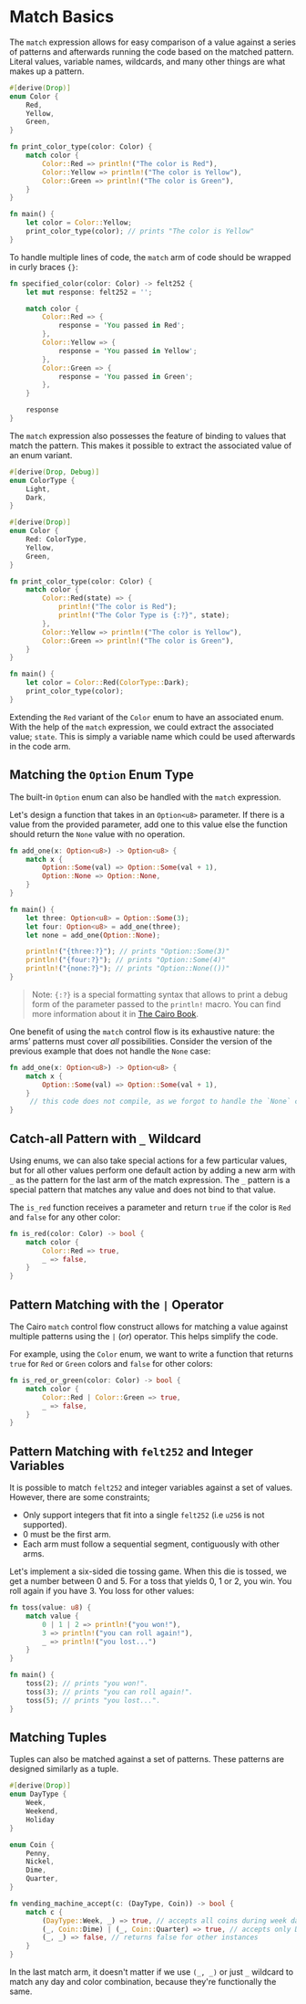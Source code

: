 # Match Basics

The `match` expression allows for easy comparison of a value against a series of patterns and afterwards running the code based on the matched pattern. Literal values, variable names, wildcards, and many other things are what makes up a pattern.

```rust
#[derive(Drop)]
enum Color {
    Red,
    Yellow,
    Green,
}

fn print_color_type(color: Color) {
    match color {
        Color::Red => println!("The color is Red"),
        Color::Yellow => println!("The color is Yellow"),
        Color::Green => println!("The color is Green"),
    }
}

fn main() {
    let color = Color::Yellow;
    print_color_type(color); // prints "The color is Yellow"
}
```

To handle multiple lines of code, the `match` arm of code should be wrapped in curly braces `{}`:

```rust
fn specified_color(color: Color) -> felt252 {
    let mut response: felt252 = '';

    match color {
        Color::Red => {
            response = 'You passed in Red';
        },
        Color::Yellow => {
            response = 'You passed in Yellow';
        },
        Color::Green => {
            response = 'You passed in Green';
        },
    }

    response
}
```

The `match` expression also possesses the feature of binding to values that match the pattern. This makes it possible to extract the associated value of an enum variant.

```rust
#[derive(Drop, Debug)]
enum ColorType {
    Light,
    Dark,
}

#[derive(Drop)]
enum Color {
    Red: ColorType,
    Yellow,
    Green,
}

fn print_color_type(color: Color) {
    match color {
        Color::Red(state) => {
            println!("The color is Red");
            println!("The Color Type is {:?}", state);
        },
        Color::Yellow => println!("The color is Yellow"),
        Color::Green => println!("The color is Green"),
    }
}

fn main() {
    let color = Color::Red(ColorType::Dark);
    print_color_type(color);
}
```

Extending the `Red` variant of the `Color` enum to have an associated enum. With the help of the `match` expression, we could extract the associated value; `state`. This is simply a variable name which could be used afterwards in the code arm.

## Matching the `Option` Enum Type

The built-in `Option` enum can also be handled with the `match` expression.

Let's design a function that takes in an `Option<u8>` parameter. If there is a value from the provided parameter, add one to this value else the function should return the `None` value with no operation.

```rust
fn add_one(x: Option<u8>) -> Option<u8> {
    match x {
        Option::Some(val) => Option::Some(val + 1),
        Option::None => Option::None,
    }
}

fn main() {
    let three: Option<u8> = Option::Some(3);
    let four: Option<u8> = add_one(three);
    let none = add_one(Option::None);

    println!("{three:?}"); // prints "Option::Some(3)"
    println!("{four:?}"); // prints "Option::Some(4)"
    println!("{none:?}"); // prints "Option::None(())"
}
```

> Note: `{:?}` is a special formatting syntax that allows to print a debug form of the parameter passed to the `println!` macro. You can find more information about it in [The Cairo Book](https://book.cairo-lang.org/appendix-03-derivable-traits.html#debug-for-printing-and-debugging).

One benefit of using the `match` control flow is its exhaustive nature: the arms’ patterns must cover _all_ possibilities. Consider the version of the previous example that does not handle the `None` case:

```rust
fn add_one(x: Option<u8>) -> Option<u8> {
    match x {
        Option::Some(val) => Option::Some(val + 1),
    }
     // this code does not compile, as we forgot to handle the `None` case
}
```

## Catch-all Pattern with `_` Wildcard

Using enums, we can also take special actions for a few particular values, but for all other values perform one default action by adding a new arm with `_` as the pattern for the last arm of the match expression. The `_` pattern is a special pattern that matches any value and does not bind to that value.

The `is_red` function receives a parameter and return `true` if the color is `Red` and `false` for any other color:

```rust
fn is_red(color: Color) -> bool {
    match color {
        Color::Red => true,
        _ => false,
    }
}
```

## Pattern Matching with the `|` Operator

The Cairo `match` control flow construct allows for matching a value against multiple patterns using the `|` (_or_) operator. This helps simplify the code.

For example, using the `Color` enum, we want to write a function that returns `true` for `Red` or `Green` colors and `false` for other colors:

```rust
fn is_red_or_green(color: Color) -> bool {
    match color {
        Color::Red | Color::Green => true,
        _ => false,
    }
}
```

## Pattern Matching with `felt252` and Integer Variables

It is possible to match `felt252` and integer variables against a set of values. However, there are some constraints;

- Only support integers that fit into a single `felt252` (i.e `u256` is not supported).
- 0 must be the first arm.
- Each arm must follow a sequential segment, contiguously with other arms.

Let's implement a six-sided die tossing game. When this die is tossed, we get a number between 0 and 5. For a toss that yields 0, 1 or 2, you win. You roll again if you have 3. You loss for other values:

```rust
fn toss(value: u8) {
    match value {
        0 | 1 | 2 => println!("you won!"),
        3 => println!("you can roll again!"),
        _ => println!("you lost...")
    }
}

fn main() {
    toss(2); // prints "you won!".
    toss(3); // prints "you can roll again!".
    toss(5); // prints "you lost...".
}
```

## Matching Tuples

Tuples can also be matched against a set of patterns. These patterns are designed similarly as a tuple.

```rust
#[derive(Drop)]
enum DayType {
    Week,
    Weekend,
    Holiday
}

enum Coin {
    Penny,
    Nickel,
    Dime,
    Quarter,
}

fn vending_machine_accept(c: (DayType, Coin)) -> bool {
    match c {
        (DayType::Week, _) => true, // accepts all coins during week day
        (_, Coin::Dime) | (_, Coin::Quarter) => true, // accepts only Dime or Quarter coin for all specified days
        (_, _) => false, // returns false for other instances
    }
}
```

In the last match arm, it doesn't matter if we use `(_, _)` or just `_` wildcard to match any day and color combination, because they're functionally the same.
